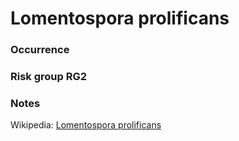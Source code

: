 <!-- TITLE: Lomentospora prolificans  -->

# Lomentospora prolificans
### Occurrence

### Risk group RG2

### Notes

Wikipedia: [Lomentospora prolificans](https://en.wikipedia.org/wiki/Scedosporium_prolificans)
